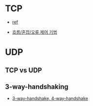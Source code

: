 # TCP

- [ref](https://goodgid.github.io/TCP-UDP/)

- [흐름/혼잡/오류 제어 기법](https://goodgid.github.io/Error-Flow-Control/)

# UDP



## TCP vs UDP



## 3-way-handshaking

- [3-way-handshake, 4-way-handshake](https://goodgid.github.io/TCP-IP-3Way-4Way/)


